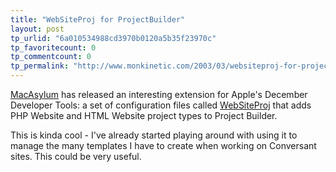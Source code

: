 ```yaml
---
title: "WebSiteProj for ProjectBuilder"
layout: post
tp_urlid: "6a010534988cd3970b0120a5b35f23970c"
tp_favoritecount: 0
tp_commentcount: 0
tp_permalink: "http://www.monkinetic.com/2003/03/websiteproj-for-projectbuilder.html"
---
```

<div style="float:right"></div>
<a href="http://www.macasylum.com/">MacAsylum</a> has released an interesting extension for Apple&#39;s December Developer Tools: a set of configuration files called <a href="http://www.macasylum.com/">WebSiteProj</a> that adds PHP Website and HTML Website project types to Project Builder.

This is kinda cool - I&#39;ve already started playing around with using it to manage the many templates I have to create when working on Conversant sites. This could be very useful.
